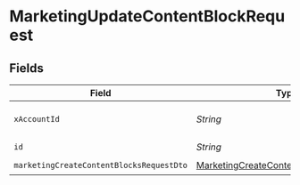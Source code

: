 # MarketingUpdateContentBlockRequest


## Fields

| Field                                                                                                       | Type                                                                                                        | Required                                                                                                    | Description                                                                                                 |
| ----------------------------------------------------------------------------------------------------------- | ----------------------------------------------------------------------------------------------------------- | ----------------------------------------------------------------------------------------------------------- | ----------------------------------------------------------------------------------------------------------- |
| `xAccountId`                                                                                                | *String*                                                                                                    | :heavy_check_mark:                                                                                          | The account identifier                                                                                      |
| `id`                                                                                                        | *String*                                                                                                    | :heavy_check_mark:                                                                                          | N/A                                                                                                         |
| `marketingCreateContentBlocksRequestDto`                                                                    | [MarketingCreateContentBlocksRequestDto](../../models/components/MarketingCreateContentBlocksRequestDto.md) | :heavy_check_mark:                                                                                          | N/A                                                                                                         |